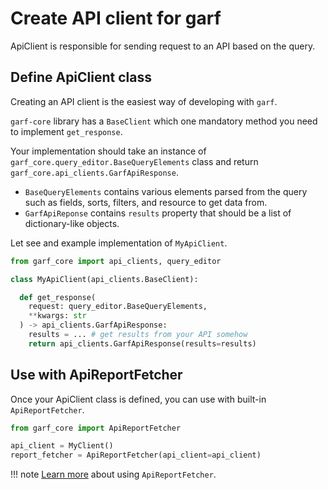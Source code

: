 # Create API client for garf

ApiClient is responsible for sending request to an API based on the query.

## Define ApiClient class

Creating an API client is the easiest way of developing with `garf`.


`garf-core` library has a `BaseClient` which one mandatory method you need to implement `get_response`.

Your implementation should take an instance of `garf_core.query_editor.BaseQueryElements` class and return `garf_core.api_clients.GarfApiResponse`.

* `BaseQueryElements` contains various elements parsed from the query such as fields, sorts, filters, and resource to get data from.
* `GarfApiReponse` contains `results` property that should be a list of dictionary-like objects.


Let see and example implementation of `MyApiClient`.

```python
from garf_core import api_clients, query_editor

class MyApiClient(api_clients.BaseClient):

  def get_response(
    request: query_editor.BaseQueryElements,
    **kwargs: str
  ) -> api_clients.GarfApiResponse:
    results = ... # get results from your API somehow
    return api_clients.GarfApiResponse(results=results)
```

## Use with ApiReportFetcher

Once your ApiClient class is defined, you can use with built-in `ApiReportFetcher`.

```python
from garf_core import ApiReportFetcher

api_client = MyClient()
report_fetcher = ApiReportFetcher(api_client=api_client)
```
!!! note
    [Learn more](../usage/fetcher.md) about using `ApiReportFetcher`.
